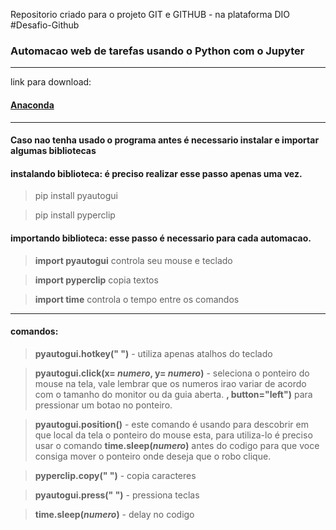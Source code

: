 Repositorio criado para o projeto GIT e GITHUB - na plataforma DIO  #Desafio-Github


### Automacao web de tarefas usando o Python com o Jupyter
-----------------------------------------------------------

link para download:
#### [Anaconda](https://www.anaconda.com/)
-----------------------------------------------------------

#### **Caso nao tenha usado o programa antes é necessario instalar e importar algumas bibliotecas**

#### instalando biblioteca: é preciso realizar esse passo apenas uma vez.

>pip install pyautogui

>pip install pyperclip

#### importando biblioteca: esse passo é necessario para cada automacao.

>**import pyautogui** controla seu mouse e teclado

>**import pyperclip** copia textos

>**import time** controla o tempo entre os comandos
-----------------------------------------------------------

#### comandos:

>**pyautogui.hotkey(" ")** - utiliza apenas atalhos do teclado

>**pyautogui.click(x= _numero_, y= _numero_)** - seleciona o ponteiro do mouse na tela, vale lembrar que os numeros irao variar de acordo com o tamanho do monitor ou da guia aberta. **, button="left")** para pressionar um botao no ponteiro.

>**pyautogui.position()** - este comando é usando para descobrir em que local da tela o ponteiro do mouse esta, para utiliza-lo é preciso usar o comando **time.sleep(_numero_)** antes do codigo para que voce consiga mover o ponteiro onde deseja que o robo clique. 

>**pyperclip.copy(" ")** - copia caracteres

>**pyautogui.press(" ")** - pressiona teclas

>**time.sleep(_numero_)** - delay no codigo







